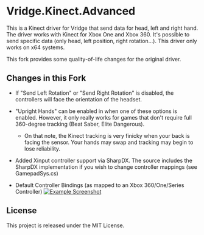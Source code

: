 # Vridge.Kinect.Advanced

This is a Kinect driver for Vridge that send data for head, left and right hand. The driver works with Kinect for Xbox One and Xbox 360.
It's possible to send specific data (only head, left position, right rotation...). This driver only works on x64 systems.

This fork provides some quality-of-life changes for the original driver.

## Changes in this Fork
* If "Send Left Rotation" or "Send Right Rotation" is disabled, the controllers will face the orientation of the headset.

* "Upright Hands" can be enabled in when one of these options is enabled. However, it only really works for games that don't require full 360-degree tracking (Beat Saber, Elite Dangerous).
    * On that note, the Kinect tracking is very finicky when your back is facing the sensor. Your hands may swap and tracking may begin to lose reliability.

* Added Xinput controller support via SharpDX. The source includes the SharpDX implementation if you wish to change controller mappings (see GamepadSys.cs)

* Default Controller Bindings (as mapped to an Xbox 360/One/Series Controller) <a target="_blank" rel="noopener noreferrer" href="/thesquidguy78/Vridge.Kinect/blob/master/mapping.png"><img src="/thesquidguy78/Vridge.Kinect/raw/master/mapping.png" alt="Example Screenshot" style="max-width:100%;"></a>

## License
This project is released under the MIT License.
